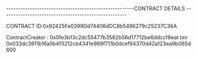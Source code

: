 ------------------------------------------------------CONTRACT DETAILS -----------------------------------------------------

CONTRACT ID:0x92425Fe0399Dd74406dDC8b5496279c25237C36A


ContractCreator : 0x0fe3b13c2dc55477b3582b56d17712be6ddccf8eat txn 0x033dc3911b16a5b4f3212cb4341e989f711b0dcef94370d42a123ea9b065d600
